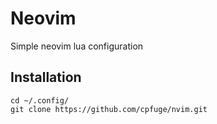 # Neovim

Simple neovim lua configuration

## Installation

```
cd ~/.config/
git clone https://github.com/cpfuge/nvim.git
```
